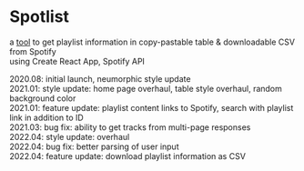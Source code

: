 # Spotlist  

a [tool](https://spotlist.netlify.app) to get playlist information in copy-pastable table & downloadable CSV from Spotify  
using Create React App, Spotify API

2020.08: initial launch, neumorphic style update   
2021.01: style update: home page overhaul, table style overhaul, random background color    
2021.01: feature update: playlist content links to Spotify, search with playlist link in addition to ID    
2021.03: bug fix: ability to get tracks from multi-page responses  
2022.04: style update: overhaul  
2022.04: bug fix: better parsing of user input  
2022.04: feature update: download playlist information as CSV  
